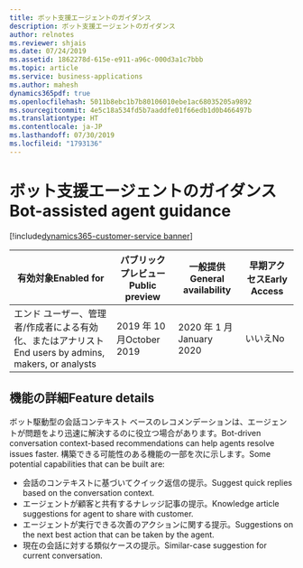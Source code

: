 ```yaml
---
title: ボット支援エージェントのガイダンス
description: ボット支援エージェントのガイダンス
author: relnotes
ms.reviewer: shjais
ms.date: 07/24/2019
ms.assetid: 1862278d-615e-e911-a96c-000d3a1c7bbb
ms.topic: article
ms.service: business-applications
ms.author: mahesh
dynamics365pdf: true
ms.openlocfilehash: 5011b8ebc1b7b80106010ebe1ac68035205a9892
ms.sourcegitcommit: 4e5c18a534fd5b7aaddfe01f66edb1d0b466497b
ms.translationtype: HT
ms.contentlocale: ja-JP
ms.lasthandoff: 07/30/2019
ms.locfileid: "1793136"
---
```

# <a name="bot-assisted-agent-guidance"></a><span data-ttu-id="5bd46-103">ボット支援エージェントのガイダンス</span><span class="sxs-lookup"><span data-stu-id="5bd46-103">Bot-assisted agent guidance</span></span>
[!include[dynamics365-customer-service banner](../includes/dynamics365-customer-service.md)]

| <span data-ttu-id="5bd46-104">有効対象</span><span class="sxs-lookup"><span data-stu-id="5bd46-104">Enabled for</span></span>    |  <span data-ttu-id="5bd46-105">パブリック プレビュー</span><span class="sxs-lookup"><span data-stu-id="5bd46-105">Public preview</span></span> | <span data-ttu-id="5bd46-106">一般提供</span><span class="sxs-lookup"><span data-stu-id="5bd46-106">General availability</span></span> | <span data-ttu-id="5bd46-107">早期アクセス</span><span class="sxs-lookup"><span data-stu-id="5bd46-107">Early Access</span></span> |
| ---------- | ---------- |---------- |---------- |
|<span data-ttu-id="5bd46-108">エンド ユーザー、管理者/作成者による有効化、またはアナリスト</span><span class="sxs-lookup"><span data-stu-id="5bd46-108">End users by admins, makers, or analysts</span></span>|<span data-ttu-id="5bd46-109">2019 年 10 月</span><span class="sxs-lookup"><span data-stu-id="5bd46-109">October 2019</span></span>| <span data-ttu-id="5bd46-110">2020 年 1 月</span><span class="sxs-lookup"><span data-stu-id="5bd46-110">January 2020</span></span>|<span data-ttu-id="5bd46-111">いいえ</span><span class="sxs-lookup"><span data-stu-id="5bd46-111">No</span></span> |






## <a name="feature-details"></a><span data-ttu-id="5bd46-112">機能の詳細</span><span class="sxs-lookup"><span data-stu-id="5bd46-112">Feature details</span></span>
<!--feature detail start -->
<span data-ttu-id="5bd46-113">ボット駆動型の会話コンテキスト ベースのレコメンデーションは、エージェントが問題をより迅速に解決するのに役立つ場合があります。</span><span class="sxs-lookup"><span data-stu-id="5bd46-113">Bot-driven conversation context-based recommendations can help agents resolve issues faster.</span></span> <span data-ttu-id="5bd46-114">構築できる可能性のある機能の一部を次に示します。</span><span class="sxs-lookup"><span data-stu-id="5bd46-114">Some potential capabilities that can be built are:</span></span>

- <span data-ttu-id="5bd46-115">会話のコンテキストに基づいてクイック返信の提示。</span><span class="sxs-lookup"><span data-stu-id="5bd46-115">Suggest quick replies based on the conversation context.</span></span>
- <span data-ttu-id="5bd46-116">エージェントが顧客と共有するナレッジ記事の提示。</span><span class="sxs-lookup"><span data-stu-id="5bd46-116">Knowledge article suggestions for agent to share with customer.</span></span>
- <span data-ttu-id="5bd46-117">エージェントが実行できる次善のアクションに関する提示。</span><span class="sxs-lookup"><span data-stu-id="5bd46-117">Suggestions on the next best action that can be taken by the agent.</span></span>
- <span data-ttu-id="5bd46-118">現在の会話に対する類似ケースの提示。</span><span class="sxs-lookup"><span data-stu-id="5bd46-118">Similar-case suggestion for current conversation.</span></span>
<!--feature detail end -->











